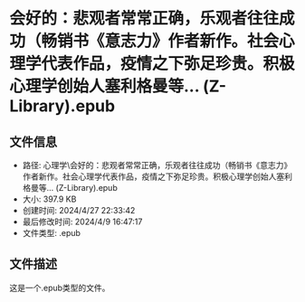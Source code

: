 ﻿# 会好的：悲观者常常正确，乐观者往往成功（畅销书《意志力》作者新作。社会心理学代表作品，疫情之下弥足珍贵。积极心理学创始人塞利格曼等... (Z-Library).epub

## 文件信息
- 路径: 心理学\会好的：悲观者常常正确，乐观者往往成功（畅销书《意志力》作者新作。社会心理学代表作品，疫情之下弥足珍贵。积极心理学创始人塞利格曼等... (Z-Library).epub
- 大小: 397.9 KB
- 创建时间: 2024/4/27 22:33:42
- 最后修改时间: 2024/4/9 16:47:17
- 文件类型: .epub

## 文件描述
这是一个.epub类型的文件。

